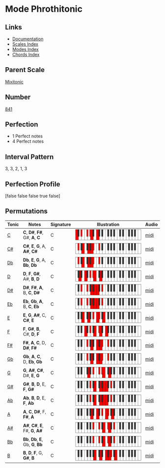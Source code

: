 # Mode Phrothitonic

## Links

- [Documentation](index.md)
- [Scales Index](Scales.md)
- [Modes Index](Modes.md)
- [Chords Index](Chords.md)

## Parent Scale

[Mixitonic](ScaleMixitonic.md)

## Number

[841](https://ianring.com/musictheory/scales/841)

## Perfection

- 1 Perfect notes
- 4 Perfect notes

## Interval Pattern

3, 3, 2, 1, 3

## Perfection Profile

[false false false true false]

## Permutations

| Tonic | Notes | Signature | Illustration | Audio |
|-------|-------|-----------|--------------|-------|
| [C](ModeCNaturalPhrothitonic.md) | **C**, **D#**, **F#**, G#, **A**, **C** | C | ![CNaturalPhrothitonic](ModeCNaturalPhrothitonic.png) | [midi](https://github.com/edipermadi/music/blob/main/docs/ModeCNaturalPhrothitonic.mid?raw=true) |
| [C#](ModeCSharpPhrothitonic.md) | **C#**, **E**, **G**, A, **A#**, **C#** | C | ![CSharpPhrothitonic](ModeCSharpPhrothitonic.png) | [midi](https://github.com/edipermadi/music/blob/main/docs/ModeCSharpPhrothitonic.mid?raw=true) |
| [Db](ModeDFlatPhrothitonic.md) | **Db**, **E**, **G**, A, **Bb**, **Db** | C | ![DFlatPhrothitonic](ModeDFlatPhrothitonic.png) | [midi](https://github.com/edipermadi/music/blob/main/docs/ModeDFlatPhrothitonic.mid?raw=true) |
| [D](ModeDNaturalPhrothitonic.md) | **D**, **F**, **G#**, A#, **B**, **D** | C | ![DNaturalPhrothitonic](ModeDNaturalPhrothitonic.png) | [midi](https://github.com/edipermadi/music/blob/main/docs/ModeDNaturalPhrothitonic.mid?raw=true) |
| [D#](ModeDSharpPhrothitonic.md) | **D#**, **F#**, **A**, B, **C**, **D#** | C | ![DSharpPhrothitonic](ModeDSharpPhrothitonic.png) | [midi](https://github.com/edipermadi/music/blob/main/docs/ModeDSharpPhrothitonic.mid?raw=true) |
| [Eb](ModeEFlatPhrothitonic.md) | **Eb**, **Gb**, **A**, B, **C**, **Eb** | C | ![EFlatPhrothitonic](ModeEFlatPhrothitonic.png) | [midi](https://github.com/edipermadi/music/blob/main/docs/ModeEFlatPhrothitonic.mid?raw=true) |
| [E](ModeENaturalPhrothitonic.md) | **E**, **G**, **A#**, C, **C#**, **E** | C | ![ENaturalPhrothitonic](ModeENaturalPhrothitonic.png) | [midi](https://github.com/edipermadi/music/blob/main/docs/ModeENaturalPhrothitonic.mid?raw=true) |
| [F](ModeFNaturalPhrothitonic.md) | **F**, **G#**, **B**, C#, **D**, **F** | C | ![FNaturalPhrothitonic](ModeFNaturalPhrothitonic.png) | [midi](https://github.com/edipermadi/music/blob/main/docs/ModeFNaturalPhrothitonic.mid?raw=true) |
| [F#](ModeFSharpPhrothitonic.md) | **F#**, **A**, **C**, D, **D#**, **F#** | C | ![FSharpPhrothitonic](ModeFSharpPhrothitonic.png) | [midi](https://github.com/edipermadi/music/blob/main/docs/ModeFSharpPhrothitonic.mid?raw=true) |
| [Gb](ModeGFlatPhrothitonic.md) | **Gb**, **A**, **C**, D, **Eb**, **Gb** | C | ![GFlatPhrothitonic](ModeGFlatPhrothitonic.png) | [midi](https://github.com/edipermadi/music/blob/main/docs/ModeGFlatPhrothitonic.mid?raw=true) |
| [G](ModeGNaturalPhrothitonic.md) | **G**, **A#**, **C#**, D#, **E**, **G** | C | ![GNaturalPhrothitonic](ModeGNaturalPhrothitonic.png) | [midi](https://github.com/edipermadi/music/blob/main/docs/ModeGNaturalPhrothitonic.mid?raw=true) |
| [G#](ModeGSharpPhrothitonic.md) | **G#**, **B**, **D**, E, **F**, **G#** | C | ![GSharpPhrothitonic](ModeGSharpPhrothitonic.png) | [midi](https://github.com/edipermadi/music/blob/main/docs/ModeGSharpPhrothitonic.mid?raw=true) |
| [Ab](ModeAFlatPhrothitonic.md) | **Ab**, **B**, **D**, E, **F**, **Ab** | C | ![AFlatPhrothitonic](ModeAFlatPhrothitonic.png) | [midi](https://github.com/edipermadi/music/blob/main/docs/ModeAFlatPhrothitonic.mid?raw=true) |
| [A](ModeANaturalPhrothitonic.md) | **A**, **C**, **D#**, F, **F#**, **A** | C | ![ANaturalPhrothitonic](ModeANaturalPhrothitonic.png) | [midi](https://github.com/edipermadi/music/blob/main/docs/ModeANaturalPhrothitonic.mid?raw=true) |
| [A#](ModeASharpPhrothitonic.md) | **A#**, **C#**, **E**, F#, **G**, **A#** | C | ![ASharpPhrothitonic](ModeASharpPhrothitonic.png) | [midi](https://github.com/edipermadi/music/blob/main/docs/ModeASharpPhrothitonic.mid?raw=true) |
| [Bb](ModeBFlatPhrothitonic.md) | **Bb**, **Db**, **E**, Gb, **G**, **Bb** | C | ![BFlatPhrothitonic](ModeBFlatPhrothitonic.png) | [midi](https://github.com/edipermadi/music/blob/main/docs/ModeBFlatPhrothitonic.mid?raw=true) |
| [B](ModeBNaturalPhrothitonic.md) | **B**, **D**, **F**, G, **G#**, **B** | C | ![BNaturalPhrothitonic](ModeBNaturalPhrothitonic.png) | [midi](https://github.com/edipermadi/music/blob/main/docs/ModeBNaturalPhrothitonic.mid?raw=true) |
